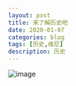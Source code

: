 ```yaml
---
layout: post
title: 来了解历史吧
date: 2020-01-07
categories: blog
tags: [历史,维尼]
description: 历史
---
```



![image](https://s2.ax1x.com/2020/02/07/12VSPO.jpg)
